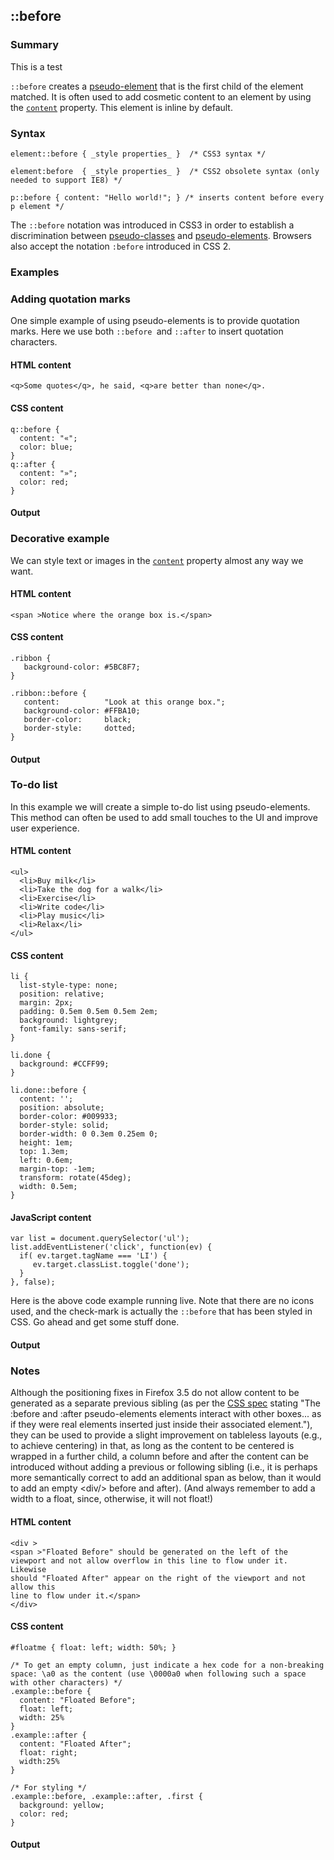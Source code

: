 ## ::before

### Summary

This is a test

`::before` creates a [pseudo-element][0] that is the first child of the element matched. It is often used to add cosmetic content to an element by using the [`content`][1] property. This element is inline by default.

### Syntax

    element::before { _style properties_ }  /* CSS3 syntax */
    
    element:before  { _style properties_ }  /* CSS2 obsolete syntax (only needed to support IE8) */
    
    p::before { content: "Hello world!"; } /* inserts content before every p element */ 

The `::before` notation was introduced in CSS3 in order to establish a discrimination between [pseudo-classes][2] and [pseudo-elements][3]. Browsers also accept the notation `:before` introduced in CSS 2\.

### Examples

### Adding quotation marks

One simple example of using pseudo-elements is to provide quotation marks. Here we use both `::before `and `::after` to insert quotation characters.

#### HTML content

    <q>Some quotes</q>, he said, <q>are better than none</q>.

#### CSS content

    q::before { 
      content: "«";
      color: blue;
    }
    q::after { 
      content: "»";
      color: red;
    }

#### Output

### Decorative example

We can style text or images in the [`content`][1] property almost any way we want.

#### HTML content

    <span >Notice where the orange box is.</span>

#### CSS content

    .ribbon {
       background-color: #5BC8F7;
    }
    
    .ribbon::before {
       content:          "Look at this orange box.";
       background-color: #FFBA10;
       border-color:     black;
       border-style:     dotted;
    }

#### Output

### To-do list

In this example we will create a simple to-do list using pseudo-elements. This method can often be used to add small touches to the UI and improve user experience.

#### HTML content

    <ul>
      <li>Buy milk</li>
      <li>Take the dog for a walk</li>
      <li>Exercise</li>
      <li>Write code</li>
      <li>Play music</li>
      <li>Relax</li>
    </ul>
    

#### CSS content

    li {
      list-style-type: none;
      position: relative;
      margin: 2px;
      padding: 0.5em 0.5em 0.5em 2em;
      background: lightgrey;
      font-family: sans-serif;
    }
    
    li.done {
      background: #CCFF99;
    }
    
    li.done::before {
      content: '';
      position: absolute;
      border-color: #009933;
      border-style: solid;
      border-width: 0 0.3em 0.25em 0;
      height: 1em;
      top: 1.3em;
      left: 0.6em;
      margin-top: -1em;
      transform: rotate(45deg);
      width: 0.5em;
    }

#### JavaScript content

    var list = document.querySelector('ul');
    list.addEventListener('click', function(ev) {
      if( ev.target.tagName === 'LI') {
         ev.target.classList.toggle('done'); 
      }
    }, false);
    

Here is the above code example running live. Note that there are no icons used, and the check-mark is actually the `::before` that has been styled in CSS. Go ahead and get some stuff done.

#### Output

### Notes

Although the positioning fixes in Firefox 3.5 do not allow content to be generated as a separate previous sibling (as per the [CSS spec][4] stating "The :before and :after pseudo-elements elements interact with other boxes... as if they were real elements inserted just inside their associated element."), they can be used to provide a slight improvement on tableless layouts (e.g., to achieve centering) in that, as long as the content to be centered is wrapped in a further child, a column before and after the content can be introduced without adding a previous or following sibling (i.e., it is perhaps more semantically correct to add an additional span as below, than it would to add an empty <div/\> before and after). (And always remember to add a width to a float, since, otherwise, it will not float!)

#### HTML content

    <div >
    <span >"Floated Before" should be generated on the left of the 
    viewport and not allow overflow in this line to flow under it. Likewise 
    should "Floated After" appear on the right of the viewport and not allow this 
    line to flow under it.</span>
    </div>

#### CSS content

    #floatme { float: left; width: 50%; }
    
    /* To get an empty column, just indicate a hex code for a non-breaking space: \a0 as the content (use \0000a0 when following such a space with other characters) */
    .example::before {
      content: "Floated Before";
      float: left;
      width: 25%
    }
    .example::after {
      content: "Floated After";
      float: right;
      width:25%
    }
    
    /* For styling */
    .example::before, .example::after, .first {
      background: yellow;
      color: red;
    }

#### Output



[0]: https://developer.mozilla.org/en/CSS/Pseudo-elements "Pseudo-elements"
[1]: https://developer.mozilla.org/en/docs/Web/CSS/content "The content CSS property is used with the ::before and ::after pseudo-elements to generate content in an element. Objects inserted using the content property are anonymous replaced elements."
[2]: https://developer.mozilla.org/en/docs/CSS/Pseudo-classes "https://developer.mozilla.org/en/docs/CSS/Pseudo-classes"
[3]: https://developer.mozilla.org/en/docs/CSS/Pseudo-elements "https://developer.mozilla.org/en/docs/CSS/Pseudo-elements"
[4]: http://www.w3.org/TR/CSS21/generate.html#before-after-content